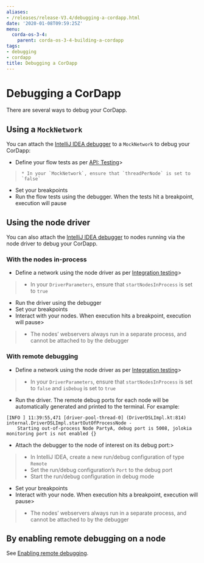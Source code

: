 ```yaml
---
aliases:
- /releases/release-V3.4/debugging-a-cordapp.html
date: '2020-01-08T09:59:25Z'
menu:
  corda-os-3-4:
    parent: corda-os-3-4-building-a-cordapp
tags:
- debugging
- cordapp
title: Debugging a CorDapp
---
```



# Debugging a CorDapp


There are several ways to debug your CorDapp.


## Using a `MockNetwork`

You can attach the [IntelliJ IDEA debugger](https://www.jetbrains.com/help/idea/debugging-code.html) to a
`MockNetwork` to debug your CorDapp:


* Define your flow tests as per [API: Testing](api-testing.md)> 
> 
>     * In your `MockNetwork`, ensure that `threadPerNode` is set to `false`



* Set your breakpoints
* Run the flow tests using the debugger. When the tests hit a breakpoint, execution will pause


## Using the node driver

You can also attach the [IntelliJ IDEA debugger](https://www.jetbrains.com/help/idea/debugging-code.html) to nodes
running via the node driver to debug your CorDapp.


### With the nodes in-process


* Define a network using the node driver as per [Integration testing](tutorial-integration-testing.md)> 
> 
> * In your `DriverParameters`, ensure that `startNodesInProcess` is set to `true`



* Run the driver using the debugger
* Set your breakpoints
* Interact with your nodes. When execution hits a breakpoint, execution will pause> 
> 
> * The nodes’ webservers always run in a separate process, and cannot be attached to by the debugger





### With remote debugging


* Define a network using the node driver as per [Integration testing](tutorial-integration-testing.md)> 
> 
> * In your `DriverParameters`, ensure that `startNodesInProcess` is set to `false` and `isDebug` is set to
> `true`



* Run the driver. The remote debug ports for each node will be automatically generated and printed to the terminal.
For example:

```none
[INFO ] 11:39:55,471 [driver-pool-thread-0] (DriverDSLImpl.kt:814) internal.DriverDSLImpl.startOutOfProcessNode -
    Starting out-of-process Node PartyA, debug port is 5008, jolokia monitoring port is not enabled {}
```


* Attach the debugger to the node of interest on its debug port:> 
> 
> * In IntelliJ IDEA, create a new run/debug configuration of type `Remote`
> * Set the run/debug configuration’s `Port` to the debug port
> * Start the run/debug configuration in debug mode



* Set your breakpoints
* Interact with your node. When execution hits a breakpoint, execution will pause> 
> 
> * The nodes’ webservers always run in a separate process, and cannot be attached to by the debugger





## By enabling remote debugging on a node

See [Enabling remote debugging](running-a-node.md#enabling-remote-debugging).

